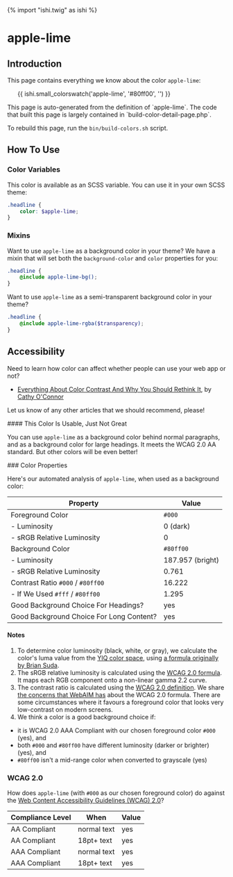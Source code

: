 {% import "ishi.twig" as ishi %}
# apple-lime

## Introduction

This page contains everything we know about the color `apple-lime`:

<div class="grid">
    <div class="cell">
        <div class="swatch">
            <ul>
                {{ ishi.small_colorswatch('apple-lime', '#80ff00', '') }}
            </ul>
        </div>
    </div>
</div>

<div class="callout attention" markdown="1">
This page is auto-generated from the definition of `apple-lime`. The code that built this page is largely contained in `build-color-detail-page.php`.

To rebuild this page, run the `bin/build-colors.sh` script.
</div>

## How To Use

### Color Variables

This color is available as an SCSS variable. You can use it in your own SCSS theme:

```scss
.headline {
    color: $apple-lime;
}
```

### Mixins

Want to use `apple-lime` as a background color in your theme? We have a mixin that will set both the `background-color` and `color` properties for you:

```scss
.headline {
    @include apple-lime-bg();
}
```

Want to use `apple-lime` as a semi-transparent background color in your theme?

```scss
.headline {
    @include apple-lime-rgba($transparency);
}
```

## Accessibility

Need to learn how color can affect whether people can use your web app or not?

* [Everything About Color Contrast And Why You Should Rethink It](https://www.smashingmagazine.com/2014/10/color-contrast-tips-and-tools-for-accessibility/), by [Cathy O'Connor](http://www.twitter.com/cagocon)

Let us know of any other articles that we should recommend, please!
<div class="callout warning" markdown="1">
#### This Color Is Usable, Just Not Great

You can use `apple-lime` as a background color behind normal paragraphs, and as a background color for large headings. It meets the WCAG 2.0 AA standard. But other colors will be even better!
</div>
### Color Properties

Here's our automated analysis of `apple-lime`, when used as a background color:

Property | Value
---------|------
Foreground Color | `#000`
- Luminosity | 0 (dark)
- sRGB Relative Luminosity | 0
Background Color | `#80ff00`
- Luminosity | 187.957 (bright)
- sRGB Relative Luminosity | 0.761
Contrast Ratio `#000` / `#80ff00` | 16.222
- If We Used `#fff` / `#80ff00` | 1.295
Good Background Choice For Headings? | yes
Good Background Choice For Long Content? | yes

#### Notes

1. To determine color luminosity (black, white, or gray), we calculate the color's luma value from the [YIQ color space](https://en.wikipedia.org/wiki/YIQ), using [a formula originally by Brian Suda](https://24ways.org/2010/calculating-color-contrast/).
1. The sRGB relative luminosity is calculated using the [WCAG 2.0 formula](https://www.w3.org/TR/WCAG20/#relativeluminancedef). It maps each RGB component onto a non-linear gamma 2.2 curve.
1. The contrast ratio is calculated using the [WCAG 2.0 definition](https://www.w3.org/TR/2008/REC-WCAG20-20081211/#contrast-ratiodef). We share [the concerns that WebAIM has](http://webaim.org/blog/wcag-2-1-feedback/) about the WCAG 2.0 formula. There are some circumstances where it favours a foreground color that looks very low-contrast on modern screens.
1. We think a color is a good background choice if:
  - it is WCAG 2.0 AAA Compliant with our chosen foreground color `#000` (yes), and
  - both `#000` and `#80ff00` have different luminosity (darker or brighter) (yes), and
  - `#80ff00` isn't a mid-range color when converted to grayscale (yes)

### WCAG 2.0

How does `apple-lime` (with `#000` as our chosen foreground color) do against the [Web Content Accessibility Guidelines (WCAG) 2.0](https://www.w3.org/TR/WCAG20/)?

Compliance Level | When | Value
-----------------|------|------
AA Compliant | normal text | yes
AA Compliant | 18pt+ text | yes
AAA Compliant | normal text | yes
AAA Compliant | 18pt+ text | yes